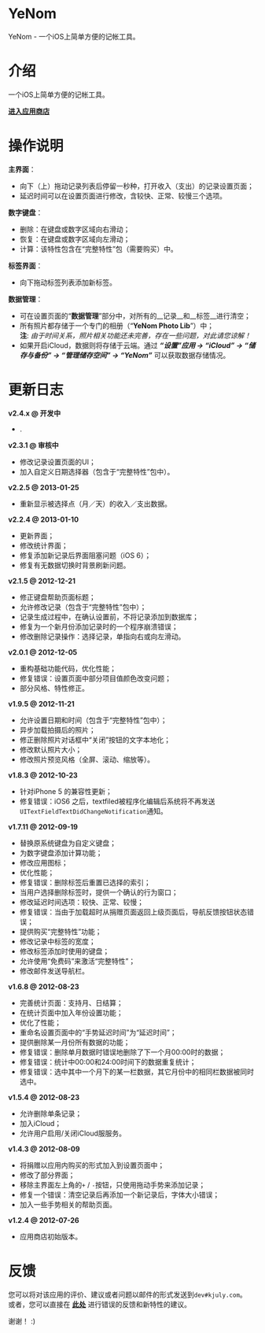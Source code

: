 YeNom
=====

YeNom - 一个iOS上简单方便的记帐工具。

# 介绍

一个iOS上简单方便的记帐工具。

[__进入应用商店__](http://itunes.apple.com/cn/app/yenom/id543028543?ls=1&mt=8)

# 操作说明

__主界面__：

  - 向下（上）拖动记录列表后停留一秒种，打开收入（支出）的记录设置页面；
  - 延迟时间可以在设置页面进行修改，含较快、正常、较慢三个选项。

__数字键盘__：

  - 删除：在键盘或数字区域向右滑动；  
  - 恢复：在键盘或数字区域向左滑动；  
  - 计算：该特性包含在“完整特性”包（需要购买）中。

__标签界面__：

  - 向下拖动标签列表添加新标签。

__数据管理__：

  - 可在设置页面的“__数据管理__”部分中，对所有的__记录__和__标签__进行清空；  
  - 所有照片都存储于一个专门的相册（“__YeNom Photo Lib__”）中；  
**注**: _由于时间关系，照片相关功能还未完善，存在一些问题，对此请您谅解！_  
  - 如果开启iCloud，数据则将存储于云端。通过 ___“设置”应用 -> “iCloud” -> “储存与备份” -> “管理储存空间” -> “YeNom”___ 可以获取数据存储情况。

# 更新日志

__v2.4.x @ 开发中__

  - .

__v2.3.1 @ 审核中__

  - 修改记录设置页面的UI；
  - 加入自定义日期选择器（包含于“完整特性”包中）。

__v2.2.5 @ 2013-01-25__

  - 重新显示被选择点（月／天）的收入／支出数据。

__v2.2.4 @ 2013-01-10__

  - 更新界面；
  - 修改统计界面；
  - 修复添加新记录后界面阻塞问题（iOS 6）；
  - 修复有无数据切换时背景刷新问题。

__v2.1.5 @ 2012-12-21__

  - 修正键盘帮助页面标题；
  - 允许修改记录（包含于“完整特性”包中）；
  - 记录生成过程中，在确认设置前，不将记录添加到数据库；
  - 修复为一个新月份添加记录时的一个程序崩溃错误；
  - 修改删除记录操作：选择记录，单指向右或向左滑动。

__v2.0.1 @ 2012-12-05__

  - 重构基础功能代码，优化性能；
  - 修复错误：设置页面中部分项目值颜色改变问题；
  - 部分风格、特性修正。

__v1.9.5 @ 2012-11-21__

  - 允许设置日期和时间（包含于“完整特性”包中）；
  - 异步加载拍摄后的照片；
  - 修正删除照片对话框中“关闭”按钮的文字本地化；
  - 修改默认照片大小；
  - 修改照片预览风格（全屏、滚动、缩放等）。
  
__v1.8.3 @ 2012-10-23__

  - 针对iPhone 5 的兼容性更新；
  - 修复错误：iOS6 之后，textfiled被程序化编辑后系统将不再发送`UITextFieldTextDidChangeNotification`通知。

__v1.7.11 @ 2012-09-19__

  - 替换原系统键盘为自定义键盘；
  - 为数字键盘添加计算功能；
  - 修改应用图标；
  - 优化性能；
  - 修复错误：删除标签后重置已选择的索引；
  - 当用户选择删除标签时，提供一个确认的行为窗口；
  - 修改延迟时间选项：较快、正常、较慢；
  - 修复错误：当由于加载超时从捐赠页面返回上级页面后，导航反馈按钮状态错误；
  - 提供购买“完整特性”功能；
  - 修改记录中标签的宽度；
  - 修改标签添加时使用的键盘；
  - 允许使用“免费码”来激活“完整特性”；
  - 修改邮件发送导航栏。

__v1.6.8 @ 2012-08-23__

  - 完善统计页面：支持月、日结算；
  - 在统计页面中加入年份设置功能；
  - 优化了性能；
  - 重命名设置页面中的“手势延迟时间”为“延迟时间”；
  - 提供删除某一月份所有数据的功能；
  - 修复错误：删除单月数据时错误地删除了下一个月00:00时的数据；
  - 修复错误：统计中00:00和24:00时间下的数据重复统计；
  - 修复错误：选中其中一个月下的某一栏数据，其它月份中的相同栏数据被同时选中。

__v1.5.4 @ 2012-08-23__

  - 允许删除单条记录；
  - 加入iCloud；
  - 允许用户启用/关闭iCloud服服务。

__v1.4.3 @ 2012-08-09__

  - 将捐赠以应用内购买的形式加入到设置页面中；
  - 修改了部分界面；
  - 移除主界面左上角的`+` / `-`按钮，只使用拖动手势来添加记录；
  - 修复一个错误：清空记录后再添加一个新记录后，字体大小错误；
  - 加入一些手势相关的帮助页面。

__v1.2.4 @ 2012-07-26__

  - 应用商店初始版本。

# 反馈

您可以将对该应用的评价、建议或者问题以邮件的形式发送到`dev#kjuly.com`。  
或者，您可以直接在 [__此处__](https://github.com/Kjuly/YeNom/issues/new) 进行错误的反馈和新特性的建议。

谢谢！ :)

